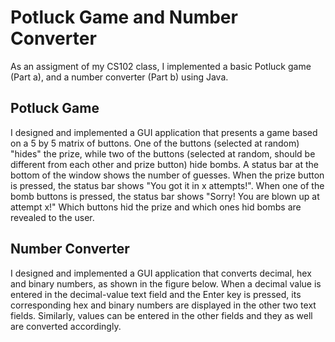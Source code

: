 # Potluck Game and Number Converter
As an assigment of my CS102 class, I implemented a basic Potluck game (Part a), and a number converter (Part b) using Java.
## Potluck Game
I designed and implemented a GUI application that presents a game based on a 5 by 5 matrix of buttons. One of the buttons (selected at random) "hides" the prize, while two of the buttons (selected at random, should be different from each other and prize button) hide bombs. A status bar at the bottom of the window shows the number of guesses. When the prize button is pressed, the status bar shows "You got it in x attempts!". When one of the bomb buttons is pressed, the status bar shows "Sorry! You are blown up at attempt x!" Which buttons hid the prize and which ones hid bombs are revealed to the user.
## Number Converter
I designed and implemented a GUI application that converts decimal, hex and binary numbers, as shown in the figure below. When a decimal value is entered in the decimal-value text field and the Enter key is pressed, its corresponding hex and binary numbers are displayed in the other two text fields. Similarly, values can be entered in the other fields and they as well are converted accordingly.



  
